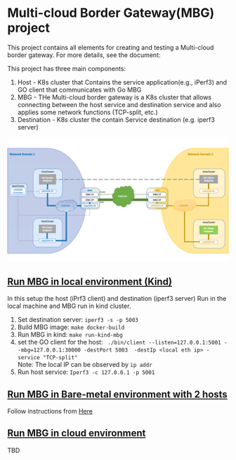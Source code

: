 # Multi-cloud Border Gateway(MBG) project  
This project contains all elements for creating and testing a Multi-cloud border gateway. For more details, see the document: 

This project has three main components:  
1) Host - K8s cluster that Contains the service application(e.g., iPerf3) and GO client that communicates with Go MBG
2) MBG - THe Multi-cloud border gateway is a K8s cluster that allows connecting between the host service and destination service and also applies some network functions (TCP-split, etc.)
3) Destination - K8s cluster the contain Service destination (e.g. iperf3 server) 

![alt text](./tests/figures/mbg-proto.png)


## <ins>Run MBG in local environment (Kind)<ins>
In this setup the host (iPrf3 client) and destination (iperf3 server) Run in the local machine and MBG run in kind cluster.
1) Set destination server: ```iperf3 -s -p 5003```
2) Build MBG image: ```make docker-build```
3) Run MBG in kind: ```make run-kind-mbg```
4) set the GO client for the host: ``` ./bin/client --listen=127.0.0.1:5001 --mbg=127.0.0.1:30000 -destPort 5003  -destIp <local eth ip> -service "TCP-split"```  
   Note: The local IP can be observed by  ```ip addr``` 
5) Run host service: ```Iperf3 -c 127.0.0.1 -p 5001```

## <ins>Run MBG in Bare-metal environment with 2 hosts<ins> 
Follow instructions from [Here](tests/bare-metal/commands.txt)

## <ins>Run MBG in cloud environment<ins> 
TBD
